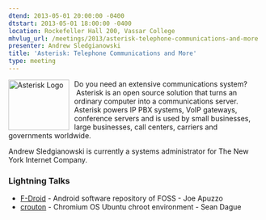 ```yaml
---
dtend: 2013-05-01 20:00:00 -0400
dtstart: 2013-05-01 18:00:00 -0400
location: Rockefeller Hall 200, Vassar College
mhvlug_url: /meetings/2013/asterisk-telephone-communications-and-more
presenter: Andrew Sledgianowski
title: 'Asterisk: Telephone Communications and More'
type: meeting
---
```



[<img alt="Asterisk Logo" src="/sites/default/files/asterisk.png" style="width: 120px; height: 100px; float: left; padding-right: 10px;" />](http://www.asterisk.org/)Do you need an extensive communications system?  Asterisk is an open source solution that turns an ordinary computer into a communications server. Asterisk powers IP PBX systems, VoIP gateways, conference servers and is used by small businesses, large businesses, call centers, carriers and governments worldwide. 

Andrew Sledgianowski is currently a systems administrator for The New York Internet Company.

### Lightning Talks
- [F-Droid](http://f-droid.org) - Android software repository of FOSS - Joe Apuzzo
- [crouton](https://github.com/dnschneid/crouton) - Chromium OS Ubuntu chroot environment - Sean Dague